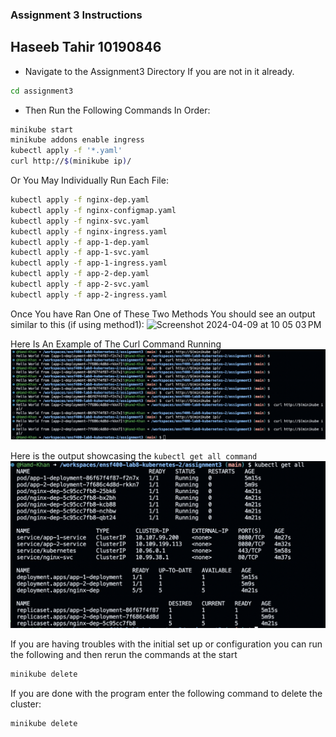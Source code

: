 ### Assignment 3 Instructions
## Haseeb Tahir 10190846


- Navigate to the Assignment3 Directory If you are not in it already. 

```bash
cd assignment3
```

- Then Run the Following Commands In Order:

```bash
minikube start
minikube addons enable ingress
kubectl apply -f '*.yaml'
curl http://$(minikube ip)/
```

Or You May Individually Run Each File:
```bash
kubectl apply -f nginx-dep.yaml
kubectl apply -f nginx-configmap.yaml
kubectl apply -f nginx-svc.yaml
kubectl apply -f nginx-ingress.yaml 
kubectl apply -f app-1-dep.yaml
kubectl apply -f app-1-svc.yaml
kubectl apply -f app-1-ingress.yaml
kubectl apply -f app-2-dep.yaml
kubectl apply -f app-2-svc.yaml
kubectl apply -f app-2-ingress.yaml
```


Once You have Ran One of These Two Methods You should see an output similar to this (if using method1):
<img width="682" alt="Screenshot 2024-04-09 at 10 05 03 PM" src="https://github.com/thisdontw0rk/pop/assets/144601350/45d495c0-5927-4aaa-b106-365a35c45954">

Here Is An Example of The Curl Command Running
![image](https://github.com/Hamd-Khan/ensf400-lab8-kubernetes-2/blob/main/assignment3/Screen%20Shot%202024-04-09%20at%2010.55.51%20AM.png)



Here is the output showcasing the `kubectl get all command`
![image](https://github.com/Hamd-Khan/ensf400-lab8-kubernetes-2/blob/main/assignment3/Screen%20Shot%202024-04-09%20at%2011.01.58%20AM.png)


If you are having troubles with the initial set up or configuration you can run the following and then rerun the commands at the start

```bash
minikube delete
```

If you are done with the program enter the following command to delete the cluster:
```bash
minikube delete
```
